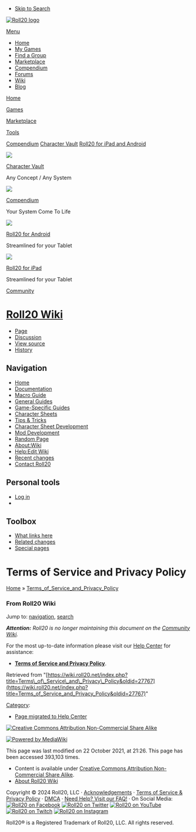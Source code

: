* [Skip to Search](#q)

[![Roll20 logo](https://app.roll20.net/v2/images/roll20-logo.png)](https://roll20.net/)

[Menu](#)

* [Home](https://roll20.net/)
* [My Games](https://app.roll20.net/campaigns/search)
* [Find a Group](https://app.roll20.net/lfg)
* [Marketplace](https://marketplace.roll20.net/)
* [Compendium](https://app.roll20.net/compendium)
* [Forums](https://app.roll20.net/forum)
* [Wiki](https://wiki.roll20.net/)
* [Blog](http://blog.roll20.net/)

[Home](https://app.roll20.net/)

[Games](https://app.roll20.net/lfg)

[Marketplace](https://marketplace.roll20.net/)

[Tools](https://app.roll20.net/vault/)

[Compendium](https://roll20.net/compendium/) [Character Vault](https://app.roll20.net/vault/) [Roll20 for iPad and Android](https://wiki.roll20.net/Roll20_for_iPad_and_Android)

[![](https://roll20.net/images/CharacterVault.png)](https://app.roll20.net/vault/)

[Character Vault](https://app.roll20.net/vault/)

Any Concept / Any System

[![](https://roll20.net/images/Compendium.png)](https://roll20.net/compendium/)

[Compendium](https://roll20.net/compendium/)

Your System Come To Life

[![](https://roll20.net/images/forAndroid.png)](https://play.google.com/store/apps/details?id=net.roll20.playerappandroid&hl=en)

[Roll20 for Android](https://play.google.com/store/apps/details?id=net.roll20.playerappandroid&hl=en)

Streamlined for your Tablet

[![](https://roll20.net/images/foriPad.png)](https://itunes.apple.com/us/app/roll20-for-ipad/id944989026?mt=8)

[Roll20 for iPad](https://itunes.apple.com/us/app/roll20-for-ipad/id944989026?mt=8)

Streamlined for your Tablet

[Community](https://app.roll20.net/forum/)

[Roll20 Wiki](https://wiki.roll20.net/)
=======================================

* [Page](https://wiki.roll20.net/Terms_of_Service_and_Privacy_Policy)
* [Discussion](https://wiki.roll20.net/index.php?title=Talk:Terms_of_Service_and_Privacy_Policy&action=edit&redlink=1)
* [View source](https://wiki.roll20.net/index.php?title=Terms_of_Service_and_Privacy_Policy&action=edit)
* [History](https://wiki.roll20.net/index.php?title=Terms_of_Service_and_Privacy_Policy&action=history)

 

Navigation
----------

* [Home](https://wiki.roll20.net/Main_Page)
* [Documentation](https://wiki.roll20.net/Category:Roll20)
* [Macro Guide](https://wiki.roll20.net/Complete_Guide_to_Macros_%26_Rolls)
* [General Guides](https://wiki.roll20.net/Category:Guides)
* [Game-Specific Guides](https://wiki.roll20.net/Category:Games)
* [Character Sheets](https://wiki.roll20.net/Category:Character_Sheet_Documentation)
* [Tips & Tricks](https://wiki.roll20.net/Category:Tips)
* [Character Sheet Development](https://wiki.roll20.net/Building_Character_Sheets)
* [Mod Development](https://wiki.roll20.net/Mod:Development)
* [Random Page](https://wiki.roll20.net/Special:Random)
* [About:Wiki](https://wiki.roll20.net/About:Community_Wiki)
* [Help:Edit Wiki](https://wiki.roll20.net/Help:Contents)
* [Recent changes](https://wiki.roll20.net/Special:RecentChanges)
* [Contact Roll20](https://wiki.roll20.net/Contact)

Personal tools
--------------

* [Log in](https://wiki.roll20.net/index.php?title=Special:UserLogin&returnto=Terms+of+Service+and+Privacy+Policy)
* 

Toolbox
-------

* [What links here](https://wiki.roll20.net/Special:WhatLinksHere/Terms_of_Service_and_Privacy_Policy)
* [Related changes](https://wiki.roll20.net/Special:RecentChangesLinked/Terms_of_Service_and_Privacy_Policy)
* [Special pages](https://wiki.roll20.net/Special:SpecialPages)

Terms of Service and Privacy Policy
===================================

[Home](http://wiki.roll20.net/) » [Terms\_of\_Service\_and\_Privacy\_Policy](http://wiki.roll20.net/Terms_of_Service_and_Privacy_Policy)

### From Roll20 Wiki

Jump to: [navigation](#column-one), [search](#searchInput)

_**Attention:**_ _Roll20 is no longer maintaining this document on the [Community Wiki](https://wiki.roll20.net/About:Community_Wiki "About:Community Wiki")._

For the most up-to-date information please visit our [Help Center](https://wiki.roll20.net/Help_Center "Help Center") for assistance:

* **[Terms of Service and Privacy Policy](https://help.roll20.net/hc/en-us/articles/360037770793-Terms-of-Service-and-Privacy-Policy)**.

  

Retrieved from "[https://wiki.roll20.net/index.php?title=Terms\_of\_Service\_and\_Privacy\_Policy&oldid=27767](https://wiki.roll20.net/index.php?title=Terms_of_Service_and_Privacy_Policy&oldid=27767)"

[Category](https://wiki.roll20.net/Special:Categories "Special:Categories"):

* [Page migrated to Help Center](https://wiki.roll20.net/Category:Page_migrated_to_Help_Center "Category:Page migrated to Help Center")

[![Creative Commons Attribution Non-Commercial Share Alike](/skins/common/images/cc-by-nc-sa.png)](http://creativecommons.org/licenses/by-nc-sa/3.0/)

[![Powered by MediaWiki](/skins/common/images/poweredby_mediawiki_88x31.png)](https://www.mediawiki.org/)

This page was last modified on 22 October 2021, at 21:26. This page has been accessed 393,103 times.

* Content is available under [Creative Commons Attribution Non-Commercial Share Alike](http://creativecommons.org/licenses/by-nc-sa/3.0/).
* [About Roll20 Wiki](https://wiki.roll20.net/Roll20:About "Roll20:About")

Copyright © 2024 Roll20, LLC ‧ [Acknowledgements](https://wiki.roll20.net/Acknowledgements) ‧ [Terms of Service & Privacy Policy](https://wiki.roll20.net/Terms_of_Service_and_Privacy_Policy) ‧ [DMCA](https://wiki.roll20.net/Terms_of_Service_and_Privacy_Policy#Notification_of_Copyright_Infringement_.28DMCA_Policy.29) ‧ [Need Help? Visit our FAQ!](https://wiki.roll20.net/Customer_Support_FAQ) ‧ On Social Media: [![Roll20 on Facebook](https://roll20.net/v2/images/social-fb.png)](https://www.facebook.com/pages/Roll20/439774126041559) [![Roll20 on Twitter](https://roll20.net/v2/images/social-twitter.png)](https://twitter.com/roll20app) [![Roll20 on YouTube](https://roll20.net/v2/images/social-youtube.png)](https://www.youtube.com/user/MsRoll20) [![Roll20 on Twitch](https://roll20.net/v2/images/social-twitch.png)](http://twitch.tv/roll20app) [![Roll20 on Instagram](https://roll20.net/v2/images/social-instagram.png)](http://www.instagram.com/roll20app/)

Roll20® is a Registered Trademark of Roll20, LLC. All rights reserved.